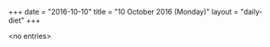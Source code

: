 +++
date = "2016-10-10"
title = "10 October 2016 (Monday)"
layout = "daily-diet"
+++

\<no entries\>